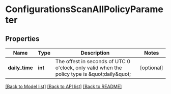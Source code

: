 # ConfigurationsScanAllPolicyParameter

## Properties
Name | Type | Description | Notes
------------ | ------------- | ------------- | -------------
**daily_time** | **int** | The offest in seconds of UTC 0 o&#39;clock, only valid when the policy type is \&quot;daily\&quot; | [optional] 

[[Back to Model list]](../README.md#documentation-for-models) [[Back to API list]](../README.md#documentation-for-api-endpoints) [[Back to README]](../README.md)


